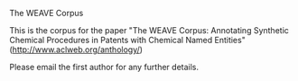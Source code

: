 The WEAVE Corpus

This is the corpus for the paper "The WEAVE Corpus: Annotating Synthetic Chemical Procedures in
Patents with Chemical Named Entities" (http://www.aclweb.org/anthology/)

Please email the first author for any further details.

